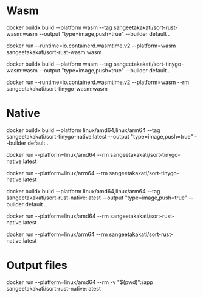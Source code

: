 # Wasm
docker buildx build --platform wasm --tag sangeetakakati/sort-rust-wasm:wasm --output "type=image,push=true" --builder default .

docker run --runtime=io.containerd.wasmtime.v2 --platform=wasm sangeetakakati/sort-rust-wasm:wasm

docker buildx build --platform wasm --tag sangeetakakati/sort-tinygo-wasm:wasm --output "type=image,push=true" --builder default .

docker run --runtime=io.containerd.wasmtime.v2 --platform=wasm --rm sangeetakakati/sort-tinygo-wasm:wasm

# Native

docker buildx build --platform linux/amd64,linux/arm64 --tag sangeetakakati/sort-tinygo-native:latest --output "type=image,push=true" --builder default .

docker run --platform=linux/amd64 --rm sangeetakakati/sort-tinygo-native:latest

docker run --platform=linux/arm64 --rm sangeetakakati/sort-tinygo-native:latest


docker buildx build --platform linux/amd64,linux/arm64 --tag sangeetakakati/sort-rust-native:latest --output "type=image,push=true" --builder default .

docker run --platform=linux/amd64 --rm sangeetakakati/sort-rust-native:latest

docker run --platform=linux/arm64 --rm sangeetakakati/sort-rust-native:latest

# Output files 

docker run --platform=linux/amd64 --rm -v "$(pwd)":/app sangeetakakati/sort-rust-native:latest
